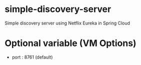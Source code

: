 # simple-discovery-server
Simple discovery server using Netflix Eureka in Spring Cloud

# Optional variable (VM Options)
- port : 8761 (default)
